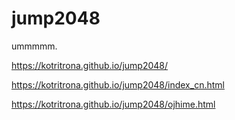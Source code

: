 # jump2048

ummmmm.

https://kotritrona.github.io/jump2048/

https://kotritrona.github.io/jump2048/index_cn.html

https://kotritrona.github.io/jump2048/ojhime.html
